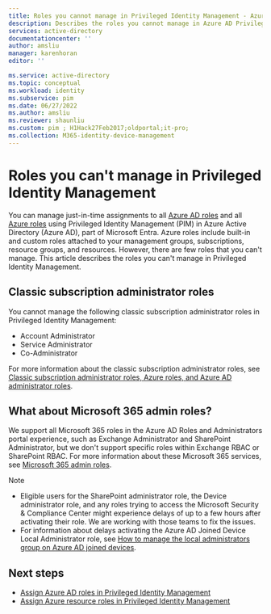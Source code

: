 ```yaml
---
title: Roles you cannot manage in Privileged Identity Management - Azure Active Directory | Microsoft Docs
description: Describes the roles you cannot manage in Azure AD Privileged Identity Management (PIM).
services: active-directory
documentationcenter: ''
author: amsliu
manager: karenhoran
editor: ''

ms.service: active-directory
ms.topic: conceptual
ms.workload: identity
ms.subservice: pim
ms.date: 06/27/2022
ms.author: amsliu
ms.reviewer: shaunliu
ms.custom: pim ; H1Hack27Feb2017;oldportal;it-pro;
ms.collection: M365-identity-device-management
---
```


# Roles you can't manage in Privileged Identity Management

You can manage just-in-time assignments to all [Azure AD roles](../roles/permissions-reference.md) and all [Azure roles](../../role-based-access-control/built-in-roles.md) using Privileged Identity Management (PIM) in Azure Active Directory (Azure AD), part of Microsoft Entra. Azure roles include built-in and custom roles attached to your management groups, subscriptions, resource groups, and resources. However, there are few roles that you can't manage. This article describes the roles you can't manage in Privileged Identity Management.

## Classic subscription administrator roles

You cannot manage the following classic subscription administrator roles in Privileged Identity Management:

- Account Administrator
- Service Administrator
- Co-Administrator

For more information about the classic subscription administrator roles, see [Classic subscription administrator roles, Azure roles, and Azure AD administrator roles](../../role-based-access-control/rbac-and-directory-admin-roles.md).

## What about Microsoft 365 admin roles?

We support all Microsoft 365 roles in the Azure AD Roles and Administrators portal experience, such as Exchange Administrator and SharePoint Administrator, but we don't support specific roles within Exchange RBAC or SharePoint RBAC. For more information about these Microsoft 365 services, see [Microsoft 365 admin roles](/office365/admin/add-users/about-admin-roles).

> [!NOTE]
> - Eligible users for the SharePoint administrator role, the Device administrator role, and any roles trying to access the Microsoft Security & Compliance Center might experience delays of up to a few hours after activating their role. We are working with those teams to fix the issues.
> - For information about delays activating the Azure AD Joined Device Local Administrator role, see [How to manage the local administrators group on Azure AD joined devices](../devices/assign-local-admin.md#manage-the-device-administrator-role).

## Next steps

- [Assign Azure AD roles in Privileged Identity Management](pim-how-to-add-role-to-user.md)
- [Assign Azure resource roles in Privileged Identity Management](pim-resource-roles-assign-roles.md)
